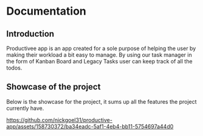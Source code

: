 # Documentation

## Introduction

Productivee app is an app created for a sole purpose of helping the user by making their workload a bit easy to manage. By using our task manager in the form of Kanban Board and Legacy Tasks user can keep track of all the todos.

## Showcase of the project

Below is the showcase for the project, it sums up all the features the project currently have.

https://github.com/nickgoel31/productive-app/assets/158730372/ba34eadc-5af1-4eb4-bb11-5754697a44d0
